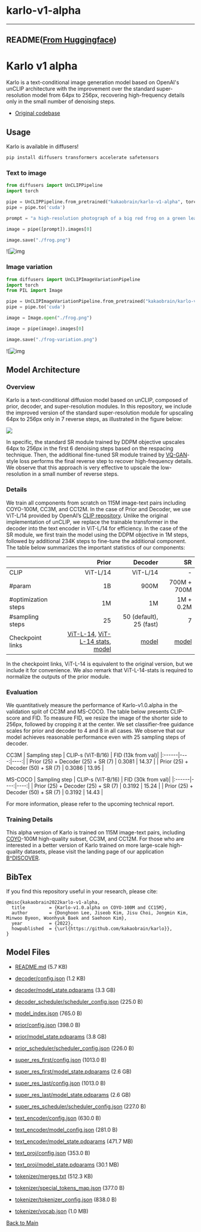 
# karlo-v1-alpha
---


## README([From Huggingface](https://huggingface.co/kakaobrain/karlo-v1-alpha))



# Karlo v1 alpha

Karlo is a text-conditional image generation model based on OpenAI's unCLIP architecture with the improvement over the standard super-resolution model from 64px to 256px, recovering high-frequency details only in the small number of denoising steps.

* [Original codebase](https://github.com/kakaobrain/karlo)

## Usage

Karlo is available in diffusers!

```python
pip install diffusers transformers accelerate safetensors
```
### Text to image

```python
from diffusers import UnCLIPPipeline
import torch

pipe = UnCLIPPipeline.from_pretrained("kakaobrain/karlo-v1-alpha", torch_dtype=torch.float16)
pipe = pipe.to('cuda')

prompt = "a high-resolution photograph of a big red frog on a green leaf."

image = pipe([prompt]).images[0]

image.save("./frog.png")
```

![![img](https://huggingface.co/datasets/patrickvonplaten/images/resolve/main/frog.png)

### Image variation

```python
from diffusers import UnCLIPImageVariationPipeline
import torch
from PIL import Image

pipe = UnCLIPImageVariationPipeline.from_pretrained("kakaobrain/karlo-v1-alpha-image-variations", torch_dtype=torch.float16)
pipe = pipe.to('cuda')

image = Image.open("./frog.png")

image = pipe(image).images[0]

image.save("./frog-variation.png")
```

![![img](https://huggingface.co/datasets/williamberman/images/resolve/main/frog-variation.png)

## Model Architecture

### Overview
Karlo is a text-conditional diffusion model based on unCLIP, composed of prior, decoder, and super-resolution modules. In this repository, we include the improved version of the standard super-resolution module for upscaling 64px to 256px only in 7 reverse steps, as illustrated in the figure below:

<p float="left">
  <img src="https://raw.githubusercontent.com/kakaobrain/karlo/main/assets/improved_sr_arch.jpg"/>
</p>

In specific, the standard SR module trained by DDPM objective upscales 64px to 256px in the first 6 denoising steps based on the respacing technique. Then, the additional fine-tuned SR module trained by [VQ-GAN](https://compvis.github.io/taming-transformers/)-style loss performs the final reverse step to recover high-frequency details. We observe that this approach is very effective to upscale the low-resolution in a small number of reverse steps.

### Details
We train all components from scratch on 115M image-text pairs including COYO-100M, CC3M, and CC12M. In the case of Prior and Decoder, we use ViT-L/14 provided by OpenAI’s [CLIP repository](https://github.com/openai/CLIP). Unlike the original implementation of unCLIP, we replace the trainable transformer in the decoder into the text encoder in ViT-L/14 for efficiency. In the case of the SR module, we first train the model using the DDPM objective in 1M steps, followed by additional 234K steps to fine-tune the additional component. The table below summarizes the important statistics of our components:

| | Prior | Decoder | SR |
|:------|----:|----:|----:|
| CLIP | ViT-L/14 | ViT-L/14 | - |
| #param | 1B | 900M | 700M + 700M |
| #optimization steps | 1M | 1M | 1M + 0.2M |
| #sampling steps | 25 | 50 (default), 25 (fast) | 7 |
|Checkpoint links| [ViT-L-14](https://arena.kakaocdn.net/brainrepo/models/karlo-public/v1.0.0.alpha/096db1af569b284eb76b3881534822d9/ViT-L-14.pt), [ViT-L-14 stats](https://arena.kakaocdn.net/brainrepo/models/karlo-public/v1.0.0.alpha/0b62380a75e56f073e2844ab5199153d/ViT-L-14_stats.th), [model](https://arena.kakaocdn.net/brainrepo/models/karlo-public/v1.0.0.alpha/efdf6206d8ed593961593dc029a8affa/decoder-ckpt-step%3D01000000-of-01000000.ckpt) | [model](https://arena.kakaocdn.net/brainrepo/models/karlo-public/v1.0.0.alpha/85626483eaca9f581e2a78d31ff905ca/prior-ckpt-step%3D01000000-of-01000000.ckpt) | [model](https://arena.kakaocdn.net/brainrepo/models/karlo-public/v1.0.0.alpha/4226b831ae0279020d134281f3c31590/improved-sr-ckpt-step%3D1.2M.ckpt) |

In the checkpoint links, ViT-L-14 is equivalent to the original version, but we include it for convenience. We also remark that ViT-L-14-stats is required to normalize the outputs of the prior module.

### Evaluation
We quantitatively measure the performance of Karlo-v1.0.alpha in the validation split of CC3M and MS-COCO. The table below presents CLIP-score and FID. To measure FID, we resize the image of the shorter side to 256px, followed by cropping it at the center. We set classifier-free guidance scales for prior and decoder to 4 and 8 in all cases. We observe that our model achieves reasonable performance even with 25 sampling steps of decoder. 

CC3M
| Sampling step | CLIP-s (ViT-B/16) | FID (13k from val)|
|:------|----:|----:|
| Prior (25) + Decoder (25) + SR (7) | 0.3081 | 14.37 |
| Prior (25) + Decoder (50) + SR (7) | 0.3086 | 13.95 |

MS-COCO
| Sampling step | CLIP-s (ViT-B/16) | FID (30k from val)|
|:------|----:|----:|
| Prior (25) + Decoder (25) + SR (7) | 0.3192 | 15.24 |
| Prior (25) + Decoder (50) + SR (7) | 0.3192 | 14.43 |


For more information, please refer to the upcoming technical report.

### Training Details

This alpha version of Karlo is trained on 115M image-text pairs, 
including [COYO](https://github.com/kakaobrain/coyo-dataset)-100M high-quality subset, CC3M, and CC12M. 
For those who are interested in a better version of Karlo trained on more large-scale high-quality datasets, 
please visit the landing page of our application [B^DISCOVER](https://bdiscover.kakaobrain.com/).

## BibTex
If you find this repository useful in your research, please cite:
```
@misc{kakaobrain2022karlo-v1-alpha,
  title         = {Karlo-v1.0.alpha on COYO-100M and CC15M},
  author        = {Donghoon Lee, Jiseob Kim, Jisu Choi, Jongmin Kim, Minwoo Byeon, Woonhyuk Baek and Saehoon Kim},
  year          = {2022},
  howpublished  = {\url{https://github.com/kakaobrain/karlo}},
}
```



## Model Files

- [README.md](https://paddlenlp.bj.bcebos.com/models/community/kakaobrain/karlo-v1-alpha/README.md) (5.7 KB)

- [decoder/config.json](https://paddlenlp.bj.bcebos.com/models/community/kakaobrain/karlo-v1-alpha/decoder/config.json) (1.2 KB)

- [decoder/model_state.pdparams](https://paddlenlp.bj.bcebos.com/models/community/kakaobrain/karlo-v1-alpha/decoder/model_state.pdparams) (3.3 GB)

- [decoder_scheduler/scheduler_config.json](https://paddlenlp.bj.bcebos.com/models/community/kakaobrain/karlo-v1-alpha/decoder_scheduler/scheduler_config.json) (225.0 B)

- [model_index.json](https://paddlenlp.bj.bcebos.com/models/community/kakaobrain/karlo-v1-alpha/model_index.json) (765.0 B)

- [prior/config.json](https://paddlenlp.bj.bcebos.com/models/community/kakaobrain/karlo-v1-alpha/prior/config.json) (398.0 B)

- [prior/model_state.pdparams](https://paddlenlp.bj.bcebos.com/models/community/kakaobrain/karlo-v1-alpha/prior/model_state.pdparams) (3.8 GB)

- [prior_scheduler/scheduler_config.json](https://paddlenlp.bj.bcebos.com/models/community/kakaobrain/karlo-v1-alpha/prior_scheduler/scheduler_config.json) (226.0 B)

- [super_res_first/config.json](https://paddlenlp.bj.bcebos.com/models/community/kakaobrain/karlo-v1-alpha/super_res_first/config.json) (1013.0 B)

- [super_res_first/model_state.pdparams](https://paddlenlp.bj.bcebos.com/models/community/kakaobrain/karlo-v1-alpha/super_res_first/model_state.pdparams) (2.6 GB)

- [super_res_last/config.json](https://paddlenlp.bj.bcebos.com/models/community/kakaobrain/karlo-v1-alpha/super_res_last/config.json) (1013.0 B)

- [super_res_last/model_state.pdparams](https://paddlenlp.bj.bcebos.com/models/community/kakaobrain/karlo-v1-alpha/super_res_last/model_state.pdparams) (2.6 GB)

- [super_res_scheduler/scheduler_config.json](https://paddlenlp.bj.bcebos.com/models/community/kakaobrain/karlo-v1-alpha/super_res_scheduler/scheduler_config.json) (227.0 B)

- [text_encoder/config.json](https://paddlenlp.bj.bcebos.com/models/community/kakaobrain/karlo-v1-alpha/text_encoder/config.json) (630.0 B)

- [text_encoder/model_config.json](https://paddlenlp.bj.bcebos.com/models/community/kakaobrain/karlo-v1-alpha/text_encoder/model_config.json) (281.0 B)

- [text_encoder/model_state.pdparams](https://paddlenlp.bj.bcebos.com/models/community/kakaobrain/karlo-v1-alpha/text_encoder/model_state.pdparams) (471.7 MB)

- [text_proj/config.json](https://paddlenlp.bj.bcebos.com/models/community/kakaobrain/karlo-v1-alpha/text_proj/config.json) (353.0 B)

- [text_proj/model_state.pdparams](https://paddlenlp.bj.bcebos.com/models/community/kakaobrain/karlo-v1-alpha/text_proj/model_state.pdparams) (30.1 MB)

- [tokenizer/merges.txt](https://paddlenlp.bj.bcebos.com/models/community/kakaobrain/karlo-v1-alpha/tokenizer/merges.txt) (512.3 KB)

- [tokenizer/special_tokens_map.json](https://paddlenlp.bj.bcebos.com/models/community/kakaobrain/karlo-v1-alpha/tokenizer/special_tokens_map.json) (377.0 B)

- [tokenizer/tokenizer_config.json](https://paddlenlp.bj.bcebos.com/models/community/kakaobrain/karlo-v1-alpha/tokenizer/tokenizer_config.json) (838.0 B)

- [tokenizer/vocab.json](https://paddlenlp.bj.bcebos.com/models/community/kakaobrain/karlo-v1-alpha/tokenizer/vocab.json) (1.0 MB)


[Back to Main](../../)
